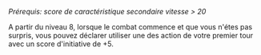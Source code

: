 *Prérequis: score de caractéristique secondaire vitesse > 20*

A partir  du niveau 8, lorsque le combat commence et que vous n'étes pas surpris, vous pouvez déclarer utiliser une des action de votre premier tour avec un score d'initiative de +5. 